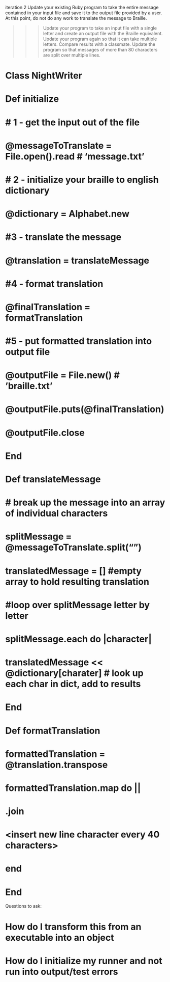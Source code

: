 iteration 2
Update your existing Ruby program to take the entire message contained in your input file and save it to the output file provided by a user. At this point, do not do any work to translate the message to Braille.
>>>Update your program to take an input file with a single letter and create an output file with the Braille equivalent.
Update your program again so that it can take multiple letters. Compare results with a classmate.
Update the program so that messages of more than 80 characters are split over multiple lines.








# Class NightWriter
#    Def initialize
#       # 1 - get the input out of the file
#       @messageToTranslate = File.open(<file containing message>).read # ‘message.txt’
     
#       # 2 - initialize your braille to english dictionary
#       @dictionary = Alphabet.new
      
#       #3 - translate the message
#       @translation = translateMessage

#       #4 - format translation
#       @finalTranslation = formatTranslation 

#       #5 - put formatted translation into output file
#       @outputFile = File.new(<output file name>) # ’braille.txt’
#       @outputFile.puts(@finalTranslation)
#       @outputFile.close
#    End

#    Def translateMessage
#       # break up the message into an array of individual characters
#       splitMessage = @messageToTranslate.split(“”)
      
#       translatedMessage = [] #empty array to hold resulting translation
#       #loop over splitMessage letter by letter
#       splitMessage.each do |character|
#           translatedMessage << @dictionary[charater] # look up each char in dict, add to results
#    End 

#    Def formatTranslation
#        formattedTranslation = @translation.transpose
#        formattedTranslation.map do |<thing>|
#           <thing>.join
#           <insert new line character every 40 characters>
#        end
# End

Questions to ask:
# How do I transform this from an executable into an object 
# How do I initialize my runner and not run into output/test errors

